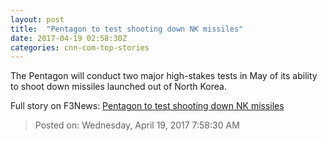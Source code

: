```yaml
---
layout: post
title:  "Pentagon to test shooting down NK missiles"
date: 2017-04-19 02:58:30Z
categories: cnn-com-top-stories
---
```


The Pentagon will conduct two major high-stakes tests in May of its ability to shoot down missiles launched out of North Korea.


Full story on F3News: [Pentagon to test shooting down NK missiles](http://www.f3nws.com/n/njHEeB)

> Posted on: Wednesday, April 19, 2017 7:58:30 AM
